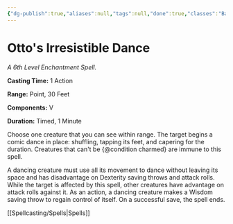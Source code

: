 ```yaml
---
{"dg-publish":true,"aliases":null,"tags":null,"done":true,"classes":"Bard, Wizard,","spellLevel":6,"school":"Enchantment","source":"PHB","permalink":"/spells/otto-s-irresistible-dance/","dgHomeLink":false,"dgPassFrontmatter":true}
---
```


# Otto's Irresistible Dance
*A 6th Level Enchantment Spell.*

**Casting Time:** 1 Action

**Range:** Point, 30 Feet

**Components:** V 

**Duration:** Timed, 1 Minute

Choose one creature that you can see within range. The target begins a comic dance in place: shuffling, tapping its feet, and capering for the duration. Creatures that can't be {@condition charmed} are immune to this spell.



A dancing creature must use all its movement to dance without leaving its space and has disadvantage on Dexterity saving throws and attack rolls. While the target is affected by this spell, other creatures have advantage on attack rolls against it. As an action, a dancing creature makes a Wisdom saving throw to regain control of itself. On a successful save, the spell ends.

[[Spellcasting/Spells|Spells]]
